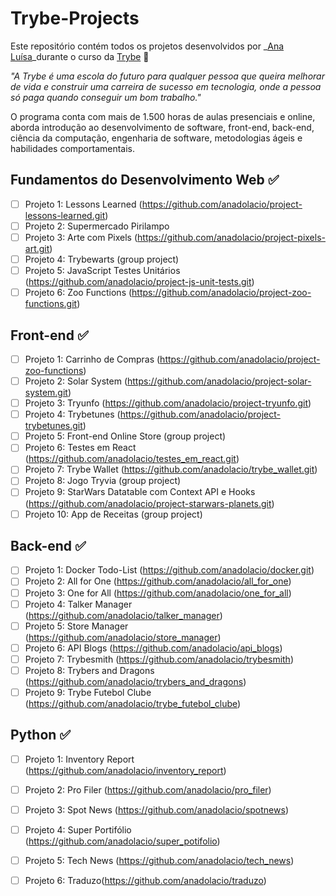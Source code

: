 # Trybe-Projects

Este repositório contém todos os projetos desenvolvidos por _[Ana Luísa](https://www.linkedin.com/in/ana-luisa-cesar-dolacio/)_durante o curso da [Trybe](https://www.betrybe.com/) :rocket:

_"A Trybe é uma escola do futuro para qualquer pessoa que queira melhorar de vida e construir uma carreira de sucesso em tecnologia, onde a pessoa só paga quando conseguir um bom trabalho."_

O programa conta com mais de 1.500 horas de aulas presenciais e online, aborda introdução ao desenvolvimento de software, front-end, back-end, ciência da computação, engenharia de software, metodologias ágeis e habilidades comportamentais.

## Fundamentos do Desenvolvimento Web :white_check_mark:

- [ ] Projeto 1: Lessons Learned (https://github.com/anadolacio/project-lessons-learned.git)
- [ ] Projeto 2: Supermercado Pirilampo
- [ ] Projeto 3: Arte com Pixels (https://github.com/anadolacio/project-pixels-art.git)
- [ ] Projeto 4: Trybewarts (group project)
- [ ] Projeto 5: JavaScript Testes Unitários (https://github.com/anadolacio/project-js-unit-tests.git)
- [ ] Projeto 6: Zoo Functions (https://github.com/anadolacio/project-zoo-functions.git)

## Front-end :white_check_mark:

- [ ] Projeto 1: Carrinho de Compras (https://github.com/anadolacio/project-zoo-functions)
- [ ] Projeto 2: Solar System (https://github.com/anadolacio/project-solar-system.git)
- [ ] Projeto 3: Tryunfo (https://github.com/anadolacio/project-tryunfo.git)
- [ ] Projeto 4: Trybetunes (https://github.com/anadolacio/project-trybetunes.git)
- [ ] Projeto 5: Front-end Online Store (group project)
- [ ] Projeto 6: Testes em React (https://github.com/anadolacio/testes_em_react.git)
- [ ] Projeto 7: Trybe Wallet (https://github.com/anadolacio/trybe_wallet.git)
- [ ] Projeto 8: Jogo Tryvia (group project)
- [ ] Projeto 9: StarWars Datatable com Context API e Hooks (https://github.com/anadolacio/project-starwars-planets.git)
- [ ] Projeto 10: App de Receitas (group project)

## Back-end :white_check_mark:

- [ ] Projeto 1: Docker Todo-List (https://github.com/anadolacio/docker.git)
- [ ] Projeto 2: All for One (https://github.com/anadolacio/all_for_one)
- [ ] Projeto 3: One for All (https://github.com/anadolacio/one_for_all)
- [ ] Projeto 4: Talker Manager (https://github.com/anadolacio/talker_manager)
- [ ] Projeto 5: Store Manager (https://github.com/anadolacio/store_manager)
- [ ] Projeto 6: API Blogs (https://github.com/anadolacio/api_blogs)
- [ ] Projeto 7: Trybesmith (https://github.com/anadolacio/trybesmith)
- [ ] Projeto 8: Trybers and Dragons (https://github.com/anadolacio/trybers_and_dragons)
- [ ] Projeto 9: Trybe Futebol Clube (https://github.com/anadolacio/trybe_futebol_clube)

## Python :white_check_mark:

- [ ] Projeto 1: Inventory Report (https://github.com/anadolacio/inventory_report)
- [ ] Projeto 2: Pro Filer (https://github.com/anadolacio/pro_filer)
- [ ] Projeto 3: Spot News (https://github.com/anadolacio/spotnews)
- [ ] Projeto 4: Super Portifólio (https://github.com/anadolacio/super_potifolio)
- [ ] Projeto 5: Tech News (https://github.com/anadolacio/tech_news)
- [ ] Projeto 6: Traduzo(https://github.com/anadolacio/traduzo)

